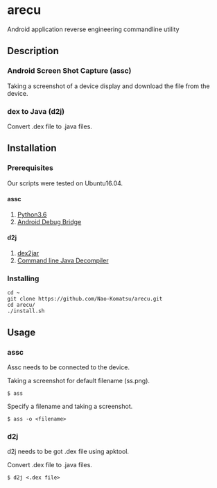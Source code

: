 # arecu
Android application reverse engineering commandline utility

## Description

### Android Screen Shot Capture (assc)
Taking a screenshot of a device display and download the file from the device.

### dex to Java (d2j)
Convert .dex file to .java files.

## Installation
### Prerequisites
Our scripts were tested on Ubuntu16.04.

#### assc
1. [Python3.6](https://www.python.org/downloads/)
2. [Android Debug Bridge](https://developer.android.com/studio/releases/platform-tools)

#### d2j
1. [dex2jar](https://sourceforge.net/projects/dex2jar/)
2. [Command line Java Decompiler](https://github.com/kwart/jd-cmd)

### Installing
```
cd ~
git clone https://github.com/Nao-Komatsu/arecu.git
cd arecu/
./install.sh
```

## Usage
### assc
Assc needs to be connected to the device.

Taking a screenshot for default filename (ss.png).
```
$ ass
```

Specify a filename and taking a screenshot.
```
$ ass -o <filename>
```

### d2j
d2j needs to be got .dex file using apktool.

Convert .dex file to .java files.
```
$ d2j <.dex file>
```
